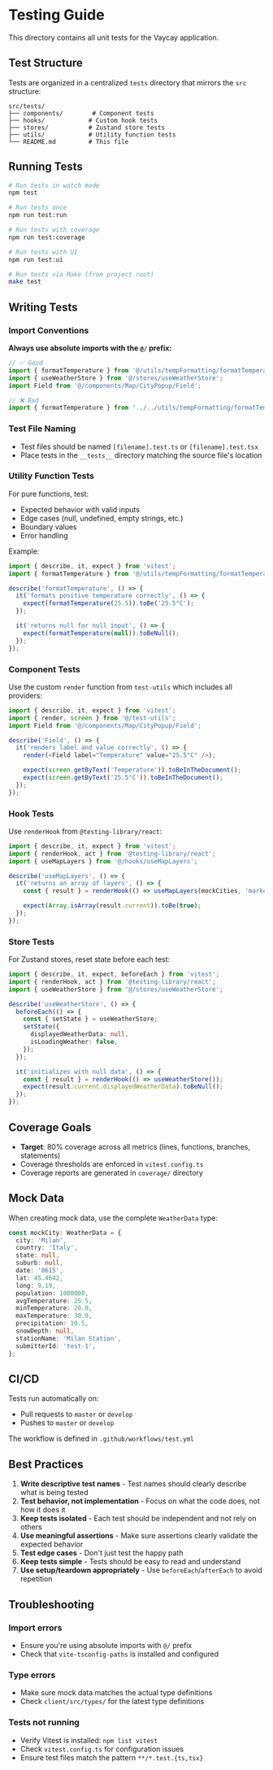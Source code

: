 # Testing Guide

This directory contains all unit tests for the Vaycay application.

## Test Structure

Tests are organized in a centralized `tests` directory that mirrors the `src` structure:

```
src/tests/
├── components/        # Component tests
├── hooks/            # Custom hook tests
├── stores/           # Zustand store tests
├── utils/            # Utility function tests
└── README.md         # This file
```

## Running Tests

```bash
# Run tests in watch mode
npm test

# Run tests once
npm run test:run

# Run tests with coverage
npm run test:coverage

# Run tests with UI
npm run test:ui

# Run tests via Make (from project root)
make test
```

## Writing Tests

### Import Conventions

**Always use absolute imports with the `@/` prefix:**

```typescript
// ✅ Good
import { formatTemperature } from '@/utils/tempFormatting/formatTemperature';
import { useWeatherStore } from '@/stores/useWeatherStore';
import Field from '@/components/Map/CityPopup/Field';

// ❌ Bad
import { formatTemperature } from '../../utils/tempFormatting/formatTemperature';
```

### Test File Naming

- Test files should be named `[filename].test.ts` or `[filename].test.tsx`
- Place tests in the `__tests__` directory matching the source file's location

### Utility Function Tests

For pure functions, test:
- Expected behavior with valid inputs
- Edge cases (null, undefined, empty strings, etc.)
- Boundary values
- Error handling

Example:
```typescript
import { describe, it, expect } from 'vitest';
import { formatTemperature } from '@/utils/tempFormatting/formatTemperature';

describe('formatTemperature', () => {
  it('formats positive temperature correctly', () => {
    expect(formatTemperature(25.5)).toBe('25.5°C');
  });

  it('returns null for null input', () => {
    expect(formatTemperature(null)).toBeNull();
  });
});
```

### Component Tests

Use the custom `render` function from `test-utils` which includes all providers:

```typescript
import { describe, it, expect } from 'vitest';
import { render, screen } from '@/test-utils';
import Field from '@/components/Map/CityPopup/Field';

describe('Field', () => {
  it('renders label and value correctly', () => {
    render(<Field label="Temperature" value="25.5°C" />);

    expect(screen.getByText('Temperature')).toBeInTheDocument();
    expect(screen.getByText('25.5°C')).toBeInTheDocument();
  });
});
```

### Hook Tests

Use `renderHook` from `@testing-library/react`:

```typescript
import { describe, it, expect } from 'vitest';
import { renderHook, act } from '@testing-library/react';
import { useMapLayers } from '@/hooks/useMapLayers';

describe('useMapLayers', () => {
  it('returns an array of layers', () => {
    const { result } = renderHook(() => useMapLayers(mockCities, 'markers'));

    expect(Array.isArray(result.current)).toBe(true);
  });
});
```

### Store Tests

For Zustand stores, reset state before each test:

```typescript
import { describe, it, expect, beforeEach } from 'vitest';
import { renderHook, act } from '@testing-library/react';
import { useWeatherStore } from '@/stores/useWeatherStore';

describe('useWeatherStore', () => {
  beforeEach(() => {
    const { setState } = useWeatherStore;
    setState({
      displayedWeatherData: null,
      isLoadingWeather: false,
    });
  });

  it('initializes with null data', () => {
    const { result } = renderHook(() => useWeatherStore());
    expect(result.current.displayedWeatherData).toBeNull();
  });
});
```

## Coverage Goals

- **Target**: 80% coverage across all metrics (lines, functions, branches, statements)
- Coverage thresholds are enforced in `vitest.config.ts`
- Coverage reports are generated in `coverage/` directory

## Mock Data

When creating mock data, use the complete `WeatherData` type:

```typescript
const mockCity: WeatherData = {
  city: 'Milan',
  country: 'Italy',
  state: null,
  suburb: null,
  date: '0615',
  lat: 45.4642,
  long: 9.19,
  population: 1000000,
  avgTemperature: 25.5,
  minTemperature: 20.0,
  maxTemperature: 30.0,
  precipitation: 10.5,
  snowDepth: null,
  stationName: 'Milan Station',
  submitterId: 'test-1',
};
```

## CI/CD

Tests run automatically on:
- Pull requests to `master` or `develop`
- Pushes to `master` or `develop`

The workflow is defined in `.github/workflows/test.yml`

## Best Practices

1. **Write descriptive test names** - Test names should clearly describe what is being tested
2. **Test behavior, not implementation** - Focus on what the code does, not how it does it
3. **Keep tests isolated** - Each test should be independent and not rely on others
4. **Use meaningful assertions** - Make sure assertions clearly validate the expected behavior
5. **Test edge cases** - Don't just test the happy path
6. **Keep tests simple** - Tests should be easy to read and understand
7. **Use setup/teardown appropriately** - Use `beforeEach`/`afterEach` to avoid repetition

## Troubleshooting

### Import errors
- Ensure you're using absolute imports with `@/` prefix
- Check that `vite-tsconfig-paths` is installed and configured

### Type errors
- Make sure mock data matches the actual type definitions
- Check `client/src/types/` for the latest type definitions

### Tests not running
- Verify Vitest is installed: `npm list vitest`
- Check `vitest.config.ts` for configuration issues
- Ensure test files match the pattern `**/*.test.{ts,tsx}`
